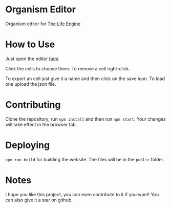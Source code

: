 # Organism Editor
 Organism editor for [The Life Engine](https://thelifeengine.net/)

# How to Use
 Just open the editor [here](https://notenlish.github.io/organism-editor/)

 Click the cells to choose them. To remove a cell right-click.
 
 To export an cell just give it a name and then click on the save icon.
 To load one upload the json file.

# Contributing
 Clone the repository, run `npm install` and then run `npm start`. Your changes will take effect in the browser tab.

# Deploying
 `npm run build` for building the website. The files will be in the `public` folder.

# Notes
I hope you like this project, you can even contribute to it if you want!
You can also give it a star on github.
